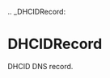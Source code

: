 [//]: # (THE CONTENT BELOW IS GENERATED. DO NOT EDIT.)
.. _DHCIDRecord:

# DHCIDRecord
[//]: # (ADD YOUR NOTES BELOW. THESE WILL BE PICKED EVERY TIME THE DOCS ARE REGENERATED. //end)

DHCID DNS record.
